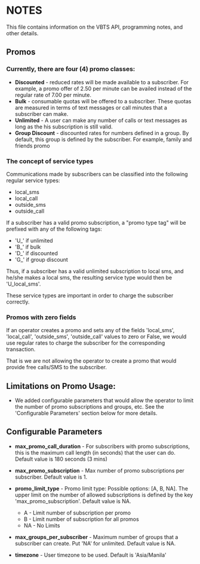 # NOTES

This file contains information on the VBTS API, programming notes, and other
details.

## Promos

### Currently, there are four (4) promo classes:
* **Discounted** - reduced rates will be made available to a subscriber.
               For example, a promo offer of 2.50 per minute can be availed
               instead of the regular rate of 7.00 per minute.
* **Bulk** - consumable quotas will be offered to a subscriber. These quotas are
         measured in terms of text messages or call minutes that a subscriber
         can make.
* **Unlimited** - A user can make any number of calls or text messages as long
              as the his subscription is still valid.
* **Group Discount** - discounted rates for numbers defined in a group.
                   By default, this group is defined by the subscriber.
                   For example, family and friends promo

### The concept of service types

Communications made by subscribers can be classified into the following
regular service types:

* local_sms
* local_call
* outside_sms
* outside_call

If a subscriber has a valid promo subscription, a "promo type tag" will be
prefixed with any of the following tags:

* 'U_' if unlimited
* 'B_' if bulk
* 'D_' if discounted
* 'G_' if group discount

Thus, if a subscriber has a valid unlimited subscription to local sms, and
he/she makes a local sms, the resulting service type would then be 'U_local_sms'.

These service types are important in order to charge the subscriber correctly.

### Promos with zero fields

If an operator creates a promo and sets any of the fields 'local_sms', 'local_call',
'outside_sms', 'outside_call' values to zero or False, we would use regular rates
to charge the subscriber for the corresponding transaction.

That is we are not allowing the operator to create a promo that would provide
free calls/SMS to the subscriber.

## Limitations on Promo Usage:

* We added configurable parameters that would allow the operator to limit the 
number of promo subscriptions and groups, etc. See the 'Configurable Parameters'
section below for more details.

## Configurable Parameters

* **max_promo_call_duration** - For subscribers with promo subscriptions,
this is the maximum call length (in seconds) that the user can do. Default value
is 180 seconds (3 mins)

* **max_promo_subscription** - Max number of promo subscriptions per subscriber.
Default value is 1.

* **promo_limit_type** - Promo limit type: Possible options: [A, B, NA].
The upper limit on the number of allowed subscriptions is defined by the
key 'max_promo_subscription'. Default value is NA.
  * A - Limit number of subscription per promo
  * B - Limit number of subscription for all promos
  * NA - No Limits
  
* **max_groups_per_subscriber** - Maximum number of groups that a subscriber can
create. Put 'NA' for unlimited. Default value is NA.

* **timezone** - User timezone to be used. Default is 'Asia/Manila'

